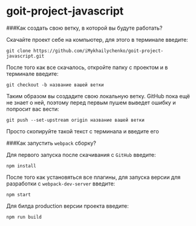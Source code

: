 # goit-project-javascript

###Как создать свою ветку, в которой вы будуте работать?

Скачайте проект себе на компьютер, для этого в терминале введите:
```
git clone https://github.com/iMykhailychenko/goit-project-javascript.git
```

После того как все скачалось, откройте папку с проектом и в терминале введите:
```
git checkout -b название вашей ветки
```

Таким образом вы создадите свою локальную ветку. GitHub пока ещё не знает о ней, поэтому перед первым пушем выведет ошибку и попросит вас вести:
```
git push --set-upstream origin название вашей ветки
```

Просто скопируйте такой текст с терминала и введите его

###Как запустить `webpack` сборку?

Для первого запуска после скачивания с `GitHub` введите:
```
npm install
```

После того как установяться все плагины, для запуска версии для разработки с `webpack-dev-server` введите:
```
npm start
```

Для билда production версии проекта введите:
```
npm run build
```
